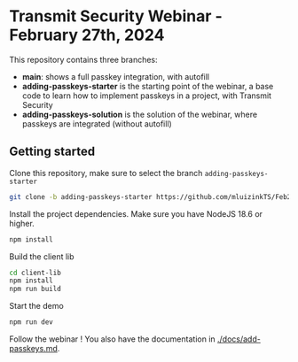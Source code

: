 # Transmit Security Webinar - February 27th, 2024

This repository contains three branches:
- **main**: shows a full passkey integration, with autofill
- **adding-passkeys-starter** is the starting point of the webinar, a base code to learn how to implement passkeys in a project, with Transmit Security
- **adding-passkeys-solution** is the solution of the webinar, where passkeys are integrated (without autofill)

## Getting started

Clone this repository, make sure to select the branch `adding-passkeys-starter`

```bash
git clone -b adding-passkeys-starter https://github.com/mluizinkTS/Feb24Workshop.git
```

Install the project dependencies.
Make sure you have NodeJS 18.6 or higher.

```bash
npm install
```

Build the client lib

```bash
cd client-lib
npm install
npm run build
```

Start the demo

```bash
npm run dev
```

Follow the webinar !
You also have the documentation in [./docs/add-passkeys.md](./docs/add-passkeys.md).